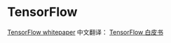 # TensorFlow

[TensorFlow whitepaper](http://download.tensorflow.org/paper/whitepaper2015.pdf) 中文翻译：
[TensorFlow 白皮书](http://www.jianshu.com/p/65dc64e4c81f)
